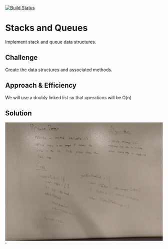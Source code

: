 [![Build Status](https://travis-ci.com/andavi/data-structures-and-algorithms.svg?branch=master)](https://travis-ci.com/andavi/data-structures-and-algorithms)

# Stacks and Queues
Implement stack and queue data structures.

## Challenge
Create the data structures and associated methods.

## Approach & Efficiency
We will use a doubly linked list so that operations will be O(n)
## Solution
![alt text](https://raw.githubusercontent.com/andavi/data-structures-and-algorithms/master/code-challenges/401/ll-kth-from-end/assets/ll-kth-from-end.jpg)'
